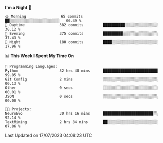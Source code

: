 <!--START_SECTION:waka-->
**I'm a Night 🦉** 

```text
🌞 Morning                65 commits          ██░░░░░░░░░░░░░░░░░░░░░░░   06.49 % 
🌆 Daytime                382 commits         ██████████░░░░░░░░░░░░░░░   38.12 % 
🌃 Evening                375 commits         █████████░░░░░░░░░░░░░░░░   37.43 % 
🌙 Night                  180 commits         ████░░░░░░░░░░░░░░░░░░░░░   17.96 % 
```


📊 **This Week I Spent My Time On** 

```text
💬 Programming Languages: 
Python                   32 hrs 48 mins      █████████████████████████   99.85 % 
Git Config               2 mins              ░░░░░░░░░░░░░░░░░░░░░░░░░   00.13 % 
Other                    0 secs              ░░░░░░░░░░░░░░░░░░░░░░░░░   00.01 % 
JSON                     0 secs              ░░░░░░░░░░░░░░░░░░░░░░░░░   00.00 % 

🐱‍💻 Projects: 
NeuroEvo                 30 hrs 16 mins      ███████████████████████░░   92.14 % 
TextMining               2 hrs 34 mins       ██░░░░░░░░░░░░░░░░░░░░░░░   07.86 % 
```


 Last Updated on 17/07/2023 04:08:23 UTC
<!--END_SECTION:waka-->
